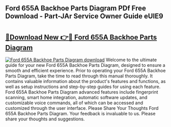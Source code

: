 ## Ford 655A Backhoe Parts Diagram PDf Free Download - Part-JAr Service Owner Guide eUlE9

# <h2><a href="http://dfp5c2n.blite.top/?on=Ford+655A+Backhoe+Parts+Diagram">🔗Download New 👉🔴 Ford 655A Backhoe Parts Diagram</a></h2>

[![Ford 655A Backhoe Parts Diagram download](https://i.imgur.com/lujVjoI.png)](http://dfp5c2n.blite.top/?on=Ford+655A+Backhoe+Parts+Diagram)
Welcome to the ultimate guide for your new Ford 655A Backhoe Parts Diagram, designed to ensure a smooth and efficient experience. Prior to operating your Ford 655A Backhoe Parts Diagram, take the time to read through this manual thoroughly. It contains valuable information about the product's features and functions, as well as setup instructions and step-by-step guides for using each feature. Ford 655A Backhoe Parts Diagram advanced features include fingerprint scanning, smart home integration, automatic software updates, and customizable voice commands, all of which can be accessed and customized through the user interface. Please Share Your Thoughts Ford 655A Backhoe Parts Diagram. Your feedback is invaluable to us. Please share your thoughts and suggestions.
